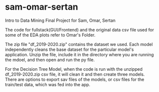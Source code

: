 # sam-omar-sertan
Intro to Data Mining Final Project for Sam, Omar, Sertan

The code for fullstack(GUI/Frontend) and the original data csv file used for some of the EDA plots refer to Omar's Folder.

The zip file "df_2019-2020.zip" contains the dataset we used. Each model independently cleans the base dataset for the particular model's application. Unzip the file, include it in the directory where you are running the mdoel, and then open and run the py file.

For the Decision Tree Model, when the code is run with the unzipped df_2019-2020.zip csv file, it will clean it and then create three models. There are options to export sav files of the models, or csv files for the train/test data, which was fed into the app.
